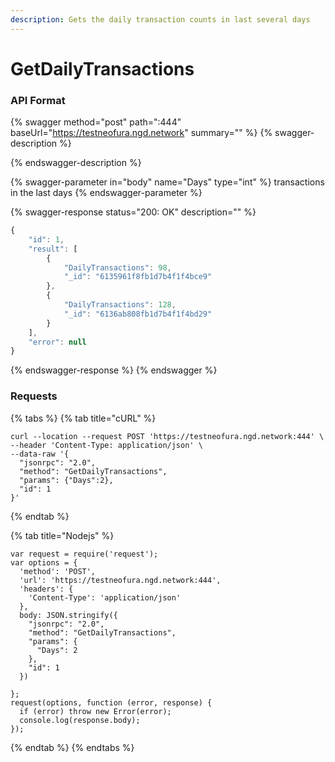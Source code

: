 ```yaml
---
description: Gets the daily transaction counts in last several days
---
```


# GetDailyTransactions

### API Format

{% swagger method="post" path=":444" baseUrl="https://testneofura.ngd.network" summary="" %}
{% swagger-description %}

{% endswagger-description %}

{% swagger-parameter in="body" name="Days" type="int" %}
transactions in the last days
{% endswagger-parameter %}

{% swagger-response status="200: OK" description="" %}
```javascript
{
    "id": 1,
    "result": [
        {
            "DailyTransactions": 98,
            "_id": "6135961f8fb1d7b4f1f4bce9"
        },
        {
            "DailyTransactions": 128,
            "_id": "6136ab808fb1d7b4f1f4bd29"
        }
    ],
    "error": null
}
```
{% endswagger-response %}
{% endswagger %}

### Requests

{% tabs %}
{% tab title="cURL" %}
```
curl --location --request POST 'https://testneofura.ngd.network:444' \
--header 'Content-Type: application/json' \
--data-raw '{
  "jsonrpc": "2.0",
  "method": "GetDailyTransactions",
  "params": {"Days":2},
  "id": 1
}'
```
{% endtab %}

{% tab title="Nodejs" %}
```
var request = require('request');
var options = {
  'method': 'POST',
  'url': 'https://testneofura.ngd.network:444',
  'headers': {
    'Content-Type': 'application/json'
  },
  body: JSON.stringify({
    "jsonrpc": "2.0",
    "method": "GetDailyTransactions",
    "params": {
      "Days": 2
    },
    "id": 1
  })

};
request(options, function (error, response) {
  if (error) throw new Error(error);
  console.log(response.body);
});

```
{% endtab %}
{% endtabs %}
